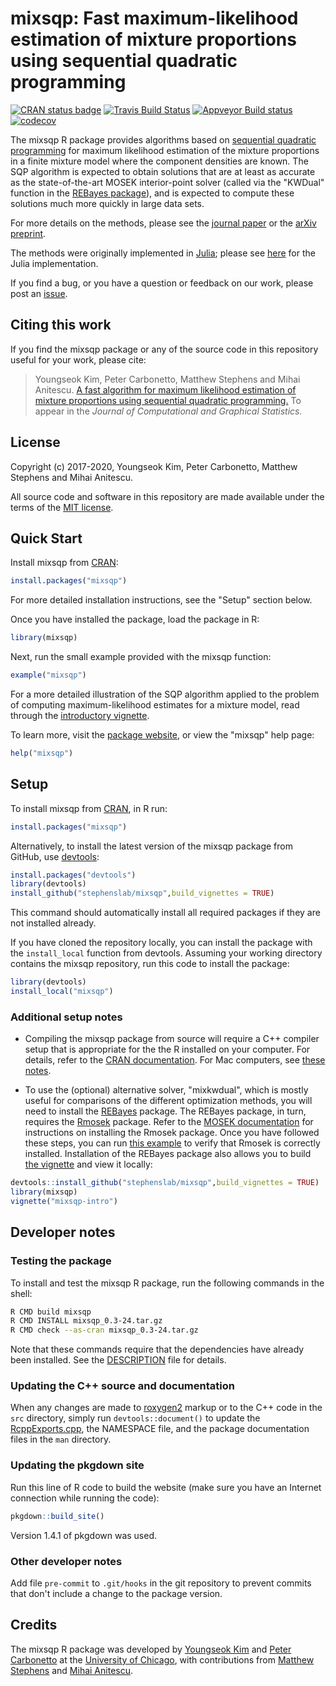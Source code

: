 # mixsqp: Fast maximum-likelihood estimation of mixture proportions using sequential quadratic programming

[![CRAN status badge](https://www.r-pkg.org/badges/version/mixsqp)](https://cran.r-project.org/package=mixsqp)
[![Travis Build Status](https://travis-ci.org/stephenslab/mixsqp.svg?branch=master)](https://travis-ci.org/stephenslab/mixsqp)
[![Appveyor Build status](https://ci.appveyor.com/api/projects/status/i8744qet66w5uhe2?svg=true)](https://ci.appveyor.com/project/pcarbo/mixsqp)
[![codecov](https://codecov.io/gh/stephenslab/mixsqp/branch/master/graph/badge.svg)](https://codecov.io/gh/stephenslab/mixsqp)

The mixsqp R package provides algorithms based on [sequential 
quadratic programming][sqp] for maximum likelihood estimation of the
mixture proportions in a finite mixture model where the component
densities are known. The SQP algorithm is expected to obtain solutions
that are at least as accurate as the state-of-the-art MOSEK
interior-point solver (called via the "KWDual" function in the
[REBayes package][rebayes]), and is expected to compute these
solutions much more quickly in large data sets.

For more details on the methods, please see the [journal
paper][jcgs-paper] or the [arXiv preprint][arxiv-paper].

The methods were originally implemented in [Julia][julia];
please see [here][mixsqp-julia] for the Julia implementation.

If you find a bug, or you have a question or feedback on our work,
please post an [issue][issues].

## Citing this work

If you find the mixsqp package or any of the source code in this
repository useful for your work, please cite:

> Youngseok Kim, Peter Carbonetto, Matthew Stephens and Mihai
> Anitescu. [A fast algorithm for maximum likelihood estimation of
> mixture proportions using sequential quadratic programming.][jcgs-paper]
> To appear in the *Journal of Computational and Graphical Statistics.*

## License

Copyright (c) 2017-2020, Youngseok Kim, Peter Carbonetto, Matthew
Stephens and Mihai Anitescu.

All source code and software in this repository are made available
under the terms of the [MIT license][mit-license].

## Quick Start

Install mixsqp from [CRAN](http://www.r-pkg.org/pkg/varbvs):

```R
install.packages("mixsqp")
```

For more detailed installation instructions, see the "Setup" section
below.

Once you have installed the package, load the package in R:

```R
library(mixsqp)
```

Next, run the small example provided with the mixsqp function:

```R
example("mixsqp")
```

For a more detailed illustration of the SQP algorithm applied to the
problem of computing maximum-likelihood estimates for a mixture model,
read through the [introductory vignette][mixsqp-vignette].

To learn more, visit the [package website][mixsqp-website], or view
the "mixsqp" help page:

```R
help("mixsqp")
```

## Setup

To install mixsqp from [CRAN](http://www.r-pkg.org/pkg/varbvs), in R
run:

```R
install.packages("mixsqp")
```

Alternatively, to install the latest version of the mixsqp package
from GitHub, use [devtools][devtools]:

```R
install.packages("devtools")
library(devtools)
install_github("stephenslab/mixsqp",build_vignettes = TRUE)
```

This command should automatically install all required packages if
they are not installed already.

If you have cloned the repository locally, you can install the package
with the `install_local` function from devtools. Assuming your working
directory contains the mixsqp repository, run this code to install the
package:

```R
library(devtools)
install_local("mixsqp")
```

### Additional setup notes

+ Compiling the mixsqp package from source will require a C++ compiler
setup that is appropriate for the the R installed on your
computer. For details, refer to the [CRAN documentation][cran]. For
Mac computers, see [these notes][compiling-macos].

+ To use the (optional) alternative solver, "mixkwdual", which is
mostly useful for comparisons of the different optimization methods,
you will need to install the [REBayes][rebayes] package. The REBayes
package, in turn, requires the [Rmosek][mosek] package. Refer to the
[MOSEK documentation][mosek-docs] for instructions on installing the
Rmosek package. Once you have followed these steps, you can run
[this example](inst/code/test.rmosek.R) to verify that Rmosek is
correctly installed. Installation of the REBayes package also allows
you to build [the vignette][mixsqp-vignette] and view it locally:

```R
devtools::install_github("stephenslab/mixsqp",build_vignettes = TRUE)
library(mixsqp)
vignette("mixsqp-intro")
```

## Developer notes

### Testing the package

To install and test the mixsqp R package, run the following commands
in the shell:

```bash
R CMD build mixsqp
R CMD INSTALL mixsqp_0.3-24.tar.gz
R CMD check --as-cran mixsqp_0.3-24.tar.gz
```

Note that these commands require that the dependencies have already
been installed. See the [DESCRIPTION](DESCRIPTION) file for details.

### Updating the C++ source and documentation

When any changes are made to [roxygen2][roxygen2] markup or to the C++
code in the `src` directory, simply run `devtools::document()` to 
update the [RcppExports.cpp](src/RcppExports.cpp), the NAMESPACE file,
and the package documentation files in the `man` directory.

### Updating the pkgdown site

Run this line of R code to build the website (make sure you have an
Internet connection while running the code):

```R
pkgdown::build_site()
```

Version 1.4.1 of pkgdown was used.

### Other developer notes

Add file `pre-commit` to `.git/hooks` in the git repository to
prevent commits that don't include a change to the package version.

## Credits

The mixsqp R package was developed by [Youngseok Kim][youngseok] and
[Peter Carbonetto][peter] at the [University of Chicago][uchicago],
with contributions from [Matthew Stephens][matthew] and
[Mihai Anitescu][mihai].

[mixsqp-website]: https://stephenslab.github.io/mixsqp
[mixsqp-vignette]: https://stephenslab.github.io/mixsqp/articles/mixsqp-intro.html
[sqp]: https://neos-guide.org/content/sequential-quadratic-programming
[arxiv-paper]: https://arxiv.org/abs/1806.01412
[jcgs-paper]: https://doi.org/10.1080/10618600.2019.1689985
[julia]: https://julialang.org
[mixsqp-julia]: https://github.com/stephenslab/mixsqp-paper
[issues]: https://github.com/stephenslab/mixsqp/issues
[rebayes]: https://cran.r-project.org/package=REBayes
[mosek]: https://www.mosek.com
[mosek-docs]: https://www.mosek.com/documentation
[uchicago]: https://www.uchicago.edu
[youngseok]: https://github.com/youngseok-kim
[peter]: https://pcarbo.github.io
[matthew]: http://stephenslab.uchicago.edu
[mihai]: http://www.mcs.anl.gov/~anitescu
[mit-license]: https://opensource.org/licenses/mit-license.html
[devtools]: https://github.com/r-lib/devtools
[roxygen2]: https://cran.r-project.org/package=roxygen2
[cran]: https://cran.r-project.org
[compiling-macos]: https://pcarbo.github.io/pcarbo/r-macos.html

